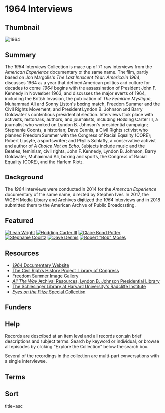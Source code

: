 # 1964 Interviews

## Thumbnail

![1964](https://s3.amazonaws.com/americanarchive.org/special-collections/AX0008_1964.jpg "1964")

## Summary

The <em>1964</em> Interviews Collection is made up of 71 raw interviews from the <em>American Experience</em> documentary of the same name. The film, partly based on Jon Margolis's <em>The Last Innocent Year: America in 1964</em>, discusses 1964 as a year that defined American politics and culture for decades to come. <em>1964</em> begins with the assassination of President John F. Kennedy in November 1963, and discusses the major events of 1964, including the British Invasion, the publication of <em>The Feminine Mystique</em>, Muhammad Ali and Sonny Liston's boxing match, Freedom Summer and the Civil Rights Movement, and President Lyndon B. Johnson and Barry Goldwater's contentious presidential election. Interviews took place with activists, historians, authors, and journalists, including Hodding Carter III, a journalist who worked on Lyndon B. Johnson's presidential campaign; Stephanie Coontz, a historian; Dave Dennis, a Civil Rights activist who planned Freedom Summer with the Congress of Racial Equality (CORE); Robert Lipsyte, a sportswriter; and Phyllis Schlafly, a conservative activist and author of <em>A Choice Not an Echo</em>. Subjects include music and the Beatles, feminism, civil rights, John F. Kennedy, Lyndon B. Johnson, Barry Goldwater, Muhammad Ali, boxing and sports, the Congress of Racial Equality (CORE), and the Harlem Riots.

## Background

The <em>1964</em> interviews were conducted in 2014 for the <em>American Experience</em> documentary of the same name, directed by Stephen Ives. In 2017, the WGBH Media Library and Archives digitized the <em>1964</em> interviews and in 2018 submitted them to the American Archive of Public Broadcasting.

## Featured

[![Leah Wright](https://s3.amazonaws.com/americanarchive.org/special-collections/cpb-aacip_15-rv0cv4cx1j.jpg)](/catalog/cpb-aacip_15-rv0cv4cx1j)
[![Hodding Carter III](https://s3.amazonaws.com/americanarchive.org/special-collections/cpb-aacip_15-319s17tj9w.jpg)](/catalog/cpb-aacip_15-319s17tj9w)
[![Claire Bond Potter](https://s3.amazonaws.com/americanarchive.org/special-collections/cpb-aacip_15-kw57d2rb21.jpg)](/catalog/cpb-aacip_15-kw57d2rb21)
[![Stephanie Coontz](https://s3.amazonaws.com/americanarchive.org/special-collections/cpb-aacip_15-qn5z60d34d.jpg)](/catalog/cpb-aacip_15-qn5z60d34d)
[![Dave Dennis](https://s3.amazonaws.com/americanarchive.org/special-collections/cpb-aacip_15-sq8qb9w86w.jpg)](/catalog/cpb-aacip_15-sq8qb9w86w)
[![Robert "Bob" Moses](https://s3.amazonaws.com/americanarchive.org/special-collections/cpb-aacip_15-wd3pv6cc48.jpg)](/catalog/cpb-aacip_15-wd3pv6cc48)

## Resources

- [<em>1964</em> Documentary Website](http://www.pbs.org/wgbh/americanexperience/films/1964/)
- [The Civil Rights History Project, Library of Congress](https://www.loc.gov/collections/civil-rights-history-project/)
- [Freedom Summer Image Gallery](https://www.pbs.org/wgbh/americanexperience/features/freedomsummer-project/)
- [<em>All The Way</em> Archival Resources, Lyndon B. Johnson Presidential Library](http://www.lbjlibrary.org/all-the-way-archival-resources)
- [The Schlesinger Library at Harvard University's Radcliffe Institute](https://www.radcliffe.harvard.edu/schlesinger-library)
- [<em>Eyes on the Prize</em> Special Collection](http://americanarchive.org/special_collections/eotp-i-interviews)

## Funders

## Help

Records are described at an item level and all records contain brief descriptions and subject terms. Search by keyword or individual, or browse all episodes by clicking “Explore the Collection” below the search box.

Several of the recordings in the collection are multi-part conversations with a single interviewee.

## Terms

## Sort

title+asc
